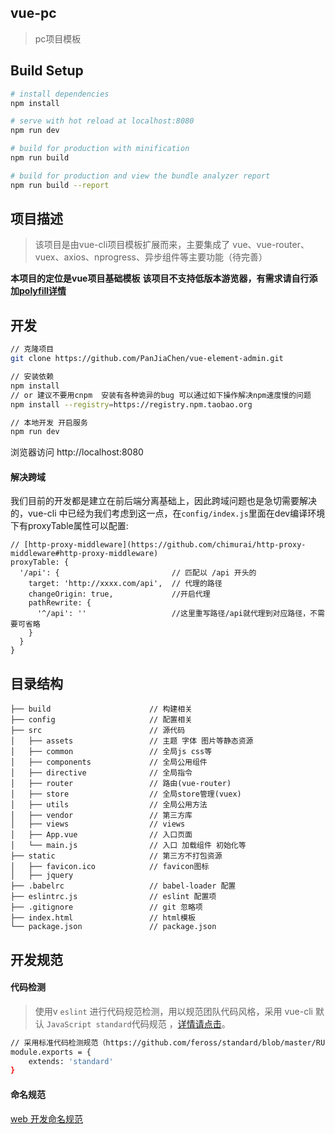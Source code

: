 ## vue-pc

> pc项目模板

## Build Setup

``` bash
# install dependencies
npm install

# serve with hot reload at localhost:8080
npm run dev

# build for production with minification
npm run build

# build for production and view the bundle analyzer report
npm run build --report
```

## 项目描述
>该项目是由vue-cli项目模板扩展而来，主要集成了 vue、vue-router、vuex、axios、nprogress、异步组件等主要功能（待完善）

**本项目的定位是vue项目基础模板**
**该项目不支持低版本游览器，有需求请自行添加[polyfill详情](https://github.com/PanJiaChen/vue-element-admin/wiki#babel-polyfill)**

## 开发
```bash
// 克隆项目
git clone https://github.com/PanJiaChen/vue-element-admin.git

// 安装依赖
npm install
// or 建议不要用cnpm  安装有各种诡异的bug 可以通过如下操作解决npm速度慢的问题
npm install --registry=https://registry.npm.taobao.org

// 本地开发 开启服务
npm run dev
```
浏览器访问 http://localhost:8080

#### 解决跨域
我们目前的开发都是建立在前后端分离基础上，因此跨域问题也是急切需要解决的，vue-cli 中已经为我们考虑到这一点，在`config/index.js`里面在dev编译环境下有proxyTable属性可以配置:

```
// [http-proxy-middleware](https://github.com/chimurai/http-proxy-middleware#http-proxy-middleware)
proxyTable: {
  '/api': {                         // 匹配以 /api 开头的
    target: 'http://xxxx.com/api',  // 代理的路径  
    changeOrigin: true,             //开启代理
    pathRewrite: {
      '^/api': ''                   //这里重写路径/api就代理到对应路径，不需要可省略
    }
  }
}
```

## 目录结构

```shell
├── build                      // 构建相关  
├── config                     // 配置相关
├── src                        // 源代码
│   ├── assets                 // 主题 字体 图片等静态资源
│   ├── common                 // 全局js css等
│   ├── components             // 全局公用组件
│   ├── directive              // 全局指令
│   ├── router                 // 路由(vue-router)
│   ├── store                  // 全局store管理(vuex)
│   ├── utils                  // 全局公用方法
│   ├── vendor                 // 第三方库
│   ├── views                  // views
│   ├── App.vue                // 入口页面
│   └── main.js                // 入口 加载组件 初始化等
├── static                     // 第三方不打包资源
│   ├── favicon.ico            // favicon图标
│   ├── jquery
├── .babelrc                   // babel-loader 配置
├── eslintrc.js                // eslint 配置项
├── .gitignore                 // git 忽略项
├── index.html                 // html模板
└── package.json               // package.json
```

## 开发规范

#### 代码检测
>使用v `eslint` 进行代码规范检测，用以规范团队代码风格，采用 vue-cli 默认 `JavaScript standard`代码规范 ，[详情请点击](https://github.com/standard/standard/blob/master/docs/RULES-zhcn.md)。

```bash
// 采用标准代码检测规范（https://github.com/feross/standard/blob/master/RULES.md#javascript-standard-style）
module.exports = {
    extends: 'standard'
}
```

#### 命名规范
[web 开发命名规范](http://www.jianshu.com/p/917c04d3b139)
